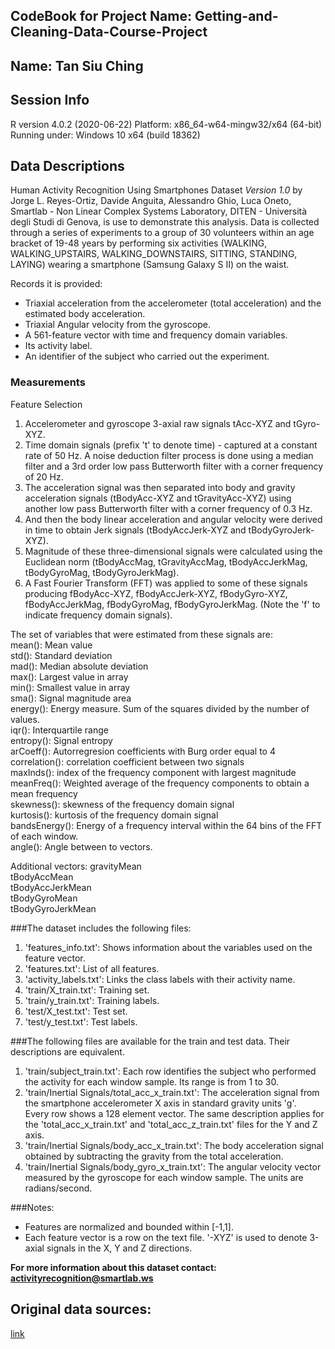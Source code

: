 ## CodeBook for Project Name: Getting-and-Cleaning-Data-Course-Project
## Name: Tan Siu Ching

## Session Info
R version 4.0.2 (2020-06-22)
Platform: x86_64-w64-mingw32/x64 (64-bit)
Running under: Windows 10 x64 (build 18362)

## Data Descriptions
Human Activity Recognition Using Smartphones Dataset *Version 1.0*
by Jorge L. Reyes-Ortiz, Davide Anguita, Alessandro Ghio, Luca Oneto, Smartlab - Non Linear Complex Systems Laboratory, 
DITEN - Università degli Studi di Genova, is use to demonstrate this analysis. Data is collected through a series of experiments 
to a group of 30 volunteers within an age bracket of 19-48 years by performing six activities (WALKING, WALKING_UPSTAIRS, WALKING_DOWNSTAIRS, SITTING, STANDING, LAYING) 
wearing a smartphone (Samsung Galaxy S II) on the waist.

Records it is provided:
- Triaxial acceleration from the accelerometer (total acceleration) and the estimated body acceleration.
- Triaxial Angular velocity from the gyroscope. 
- A 561-feature vector with time and frequency domain variables. 
- Its activity label. 
- An identifier of the subject who carried out the experiment.

### Measurements
Feature Selection 
1. Accelerometer and gyroscope 3-axial raw signals tAcc-XYZ and tGyro-XYZ.  
2. Time domain signals (prefix 't' to denote time) - captured at a constant rate of 50 Hz. A noise deduction filter process is done using a median filter and a 3rd order low pass Butterworth filter with a corner frequency of 20 Hz.  
3. The acceleration signal was then separated into body and gravity acceleration signals (tBodyAcc-XYZ and tGravityAcc-XYZ) using another low pass Butterworth filter with a corner frequency of 0.3 Hz.  
4. And then the body linear acceleration and angular velocity were derived in time to obtain Jerk signals (tBodyAccJerk-XYZ and tBodyGyroJerk-XYZ).  
5. Magnitude of these three-dimensional signals were calculated using the Euclidean norm (tBodyAccMag, tGravityAccMag, tBodyAccJerkMag, tBodyGyroMag, tBodyGyroJerkMag).  
6. A Fast Fourier Transform (FFT) was applied to some of these signals producing fBodyAcc-XYZ, fBodyAccJerk-XYZ, fBodyGyro-XYZ, fBodyAccJerkMag, fBodyGyroMag, fBodyGyroJerkMag. (Note the 'f' to indicate frequency domain signals).  

The set of variables that were estimated from these signals are:  
mean(): Mean value  
std(): Standard deviation  
mad(): Median absolute deviation   
max(): Largest value in array  
min(): Smallest value in array  
sma(): Signal magnitude area  
energy(): Energy measure. Sum of the squares divided by the number of values.   
iqr(): Interquartile range  
entropy(): Signal entropy  
arCoeff(): Autorregresion coefficients with Burg order equal to 4  
correlation(): correlation coefficient between two signals  
maxInds(): index of the frequency component with largest magnitude  
meanFreq(): Weighted average of the frequency components to obtain a mean frequency  
skewness(): skewness of the frequency domain signal   
kurtosis(): kurtosis of the frequency domain signal   
bandsEnergy(): Energy of a frequency interval within the 64 bins of the FFT of each window.  
angle(): Angle between to vectors.  

Additional vectors: 
gravityMean  
tBodyAccMean  
tBodyAccJerkMean  
tBodyGyroMean  
tBodyGyroJerkMean  

###The dataset includes the following files:  
1.	'features_info.txt': Shows information about the variables used on the feature vector.  
2.	'features.txt': List of all features.  
3.	'activity_labels.txt': Links the class labels with their activity name.  
4.	'train/X_train.txt': Training set.  
5.	'train/y_train.txt': Training labels.  
6.	'test/X_test.txt': Test set.  
7.	'test/y_test.txt': Test labels.  

###The following files are available for the train and test data. Their descriptions are equivalent. 
1.	'train/subject_train.txt': Each row identifies the subject who performed the activity for each window sample. Its range is from 1 to 30.  
2.	'train/Inertial Signals/total_acc_x_train.txt': The acceleration signal from the smartphone accelerometer X axis in standard gravity units 'g'.  
     Every row shows a 128 element vector. The same description applies for the 'total_acc_x_train.txt' and  'total_acc_z_train.txt' files for the Y and Z axis. 
3.	'train/Inertial Signals/body_acc_x_train.txt': The body acceleration signal obtained by subtracting the gravity from the total acceleration.   
4.	'train/Inertial Signals/body_gyro_x_train.txt': The angular velocity vector measured by the gyroscope for each window sample. The units are radians/second.  

###Notes: 
- Features are normalized and bounded within [-1,1].
- Each feature vector is a row on the text file.
'-XYZ' is used to denote 3-axial signals in the X, Y and Z directions.  

__**For more information about this dataset contact: activityrecognition@smartlab.ws**__

## Original data sources:  
[link](http://archive.ics.uci.edu/ml/datasets/Human+Activity+Recognition+Using+Smartphones#)  
